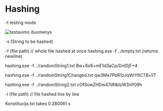# Hashing

-t testing mode

![testavimo duomenys](https://imgur.com/NGBRGFp "testavimo duomenys")

-s (String to be hashed)

-f (file path) // whole file hashed at once
hashing.exe -f ../empty.txt
(returns newline)

hashing.exe -f ../randomString1.txt
Bw+6x9+mE1d3aCp/DnlDjF+4

hashing.exe -f ../randomString1Changed.txt
qw3Me7PbR1zJqWiY6CTB+llT

hashing.exe -f ../randomString2.txt
cOfSowZHDw47dNblzW3nP09h

-l (file path) // file hashed line by line

Konstitucija.txt takes 0.280061 s

